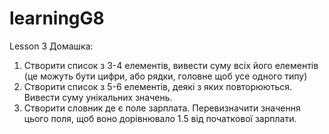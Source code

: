 # learningG8
Lesson 3
Домашка:
1. Створити список з 3-4 елементів, вивести суму всіх його елементів (це можуть бути цифри, або рядки, головне щоб усе одного типу)
2. Створити список з 5-6 елементів, деякі з яких повторюються. Вивести суму унікальних значень.
3. Створити словник де є поле зарплата. Перевизначити значення цього поля, щоб воно дорівнювало 1.5 від початкової зарплати.
